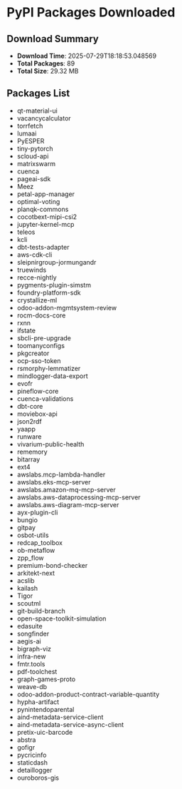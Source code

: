 # PyPI Packages Downloaded

## Download Summary
- **Download Time**: 2025-07-29T18:18:53.048569
- **Total Packages**: 89
- **Total Size**: 29.32 MB

## Packages List
- qt-material-ui
- vacancycalculator
- torrfetch
- lumaai
- PyESPER
- tiny-pytorch
- scloud-api
- matrixswarm
- cuenca
- pageai-sdk
- Meez
- petal-app-manager
- optimal-voting
- planqk-commons
- cocotbext-mipi-csi2
- jupyter-kernel-mcp
- teleos
- kcli
- dbt-tests-adapter
- aws-cdk-cli
- sleipnirgroup-jormungandr
- truewinds
- recce-nightly
- pygments-plugin-simstm
- foundry-platform-sdk
- crystallize-ml
- odoo-addon-mgmtsystem-review
- rocm-docs-core
- rxnn
- ifstate
- sbcli-pre-upgrade
- toomanyconfigs
- pkgcreator
- ocp-sso-token
- rsmorphy-lemmatizer
- mindlogger-data-export
- evofr
- pineflow-core
- cuenca-validations
- dbt-core
- moviebox-api
- json2rdf
- yaapp
- runware
- vivarium-public-health
- rememory
- bitarray
- ext4
- awslabs.mcp-lambda-handler
- awslabs.eks-mcp-server
- awslabs.amazon-mq-mcp-server
- awslabs.aws-dataprocessing-mcp-server
- awslabs.aws-diagram-mcp-server
- ayx-plugin-cli
- bungio
- gitpay
- osbot-utils
- redcap_toolbox
- ob-metaflow
- zpp_flow
- premium-bond-checker
- arkitekt-next
- acslib
- kailash
- Tigor
- scoutml
- git-build-branch
- open-space-toolkit-simulation
- edasuite
- songfinder
- aegis-ai
- bigraph-viz
- infra-new
- fmtr.tools
- pdf-toolchest
- graph-games-proto
- weave-db
- odoo-addon-product-contract-variable-quantity
- hypha-artifact
- pynintendoparental
- aind-metadata-service-client
- aind-metadata-service-async-client
- pretix-uic-barcode
- abstra
- gofigr
- pycricinfo
- staticdash
- detaillogger
- ouroboros-gis
